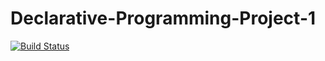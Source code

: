 # Declarative-Programming-Project-1
[![Build Status](https://travis-ci.com/jamesmstone/Declarative-Programming-Project-1.svg?token=p8yLcFuVj6kMWC4pZF7s&branch=master)](https://travis-ci.com/jamesmstone/Declarative-Programming-Project-1)
